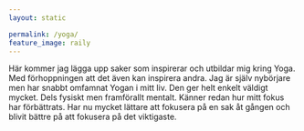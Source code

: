 ```yaml
---
layout: static

permalink: /yoga/
feature_image: raily
---
```


Här kommer jag lägga upp saker som inspirerar och utbildar mig kring Yoga.
Med förhoppningen att det även kan inspirera andra. Jag är själv nybörjare men har snabbt omfamnat Yogan i mitt liv.
Den ger helt enkelt väldigt mycket. Dels fysiskt men framförallt mentalt. Känner redan hur mitt fokus har förbättrats.
Har nu mycket lättare att fokusera på en sak åt gången och blivit bättre på att fokusera på det viktigaste.

